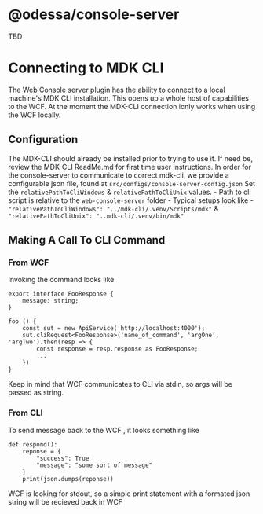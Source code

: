 # @odessa/console-server

TBD

# Connecting to MDK CLI
The Web Console server plugin has the ability to connect to a local machine's MDK CLI installation. This opens up a whole host of capabilities to the WCF. 
At the moment the MDK-CLI connection ionly works when using the WCF locally.

## Configuration
The MDK-CLI should already be installed prior to trying to use it. If need be, review the MDK-CLI ReadMe.md for first time user instructions.
In order for the console-server to communicate to correct mdk-cli, we provide a configurable json file, found at `src/configs/console-server-config.json`
Set the `relativePathToCliWindows` & `relativePathToCliUnix` values.
    - Path to cli script is relative to the `web-console-server` folder
    - Typical setups look like
        - `"relativePathToCliWindows": "../mdk-cli/.venv/Scripts/mdk"` & `"relativePathToCliUnix": "..mdk-cli/.venv/bin/mdk"`

## Making A Call To CLI Command
### From WCF
Invoking the command looks like
```
export interface FooResponse {
    message: string;
}

foo () {
    const sut = new ApiService('http://localhost:4000');
    sut.cliRequest<FooResponse>('name_of_command', 'argOne', 'argTwo').then(resp => {
        const response = resp.response as FooResponse;
        ...
    })
}
```
Keep in mind that WCF communicates to CLI via stdin, so args will be passed as string.

### From CLI
To send message back to the WCF , it looks something like
```
def respond():
    reponse = {
        "success": True
        "message": "some sort of message"
    }
    print(json.dumps(reponse))
```
WCF is looking for stdout, so a simple print statement with a formated json string will be recieved back in WCF